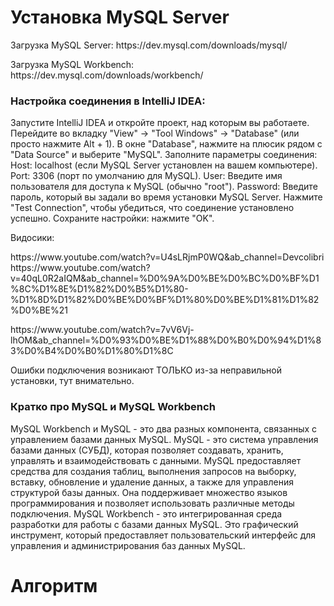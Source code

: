<!DOCTYPE html>
<html lang="en">
<head>
    <meta charset="UTF-8">
</head>
<body>
    <h1>Установка MySQL Server</h1>
<p>Загрузка MySQL Server: https://dev.mysql.com/downloads/mysql/</p>
<p>Загрузка MySQL Workbench: https://dev.mysql.com/downloads/workbench/</p>
<h3>Настройка соединения в IntelliJ IDEA:</h3>
<p>Запустите IntelliJ IDEA и откройте проект, над которым вы работаете.
Перейдите во вкладку "View" -> "Tool Windows" -> "Database" (или просто нажмите Alt + 1).
В окне "Database", нажмите на плюсик рядом с "Data Source" и выберите "MySQL".
Заполните параметры соединения:
Host: localhost (если MySQL Server установлен на вашем компьютере).
Port: 3306 (порт по умолчанию для MySQL).
User: Введите имя пользователя для доступа к MySQL (обычно "root").
Password: Введите пароль, который вы задали во время установки MySQL Server.
Нажмите "Test Connection", чтобы убедиться, что соединение установлено успешно.
Сохраните настройки: нажмите "OK".
</p>
<p>Видосики: </p>

<p>https://www.youtube.com/watch?v=U4sLRjmP0WQ&ab_channel=Devcolibri
https://www.youtube.com/watch?v=40qL0R2aIQM&ab_channel=%D0%9A%D0%BE%D0%BC%D0%BF%D1%8C%D1%8E%D1%82%D0%B5%D1%80-%D1%8D%D1%82%D0%BE%D0%BF%D1%80%D0%BE%D1%81%D1%82%D0%BE%21</p>
<p>https://www.youtube.com/watch?v=7vV6Vj-lhOM&ab_channel=%D0%93%D0%BE%D1%88%D0%B0%D0%94%D1%83%D0%B4%D0%B0%D1%80%D1%8C</p>
<p>Ошибки подключения возникают ТОЛЬКО из-за неправильной установки, тут внимательно.</p>
<p></p>
<h3>Кратко про MySQL и MySQL Workbench</h3>

<p>MySQL Workbench и MySQL - это два разных компонента, связанных с управлением базами данных MySQL.
MySQL - это система управления базами данных (СУБД), которая позволяет создавать, хранить, управлять и взаимодействовать с данными. 
MySQL предоставляет средства для создания таблиц, выполнения запросов на выборку, вставку, обновление и удаление данных, а также для управления структурой базы данных. Она поддерживает множество языков программирования и позволяет использовать различные методы подключения.
MySQL Workbench - это интегрированная среда разработки для работы с базами данных MySQL. Это графический инструмент, который предоставляет пользовательский интерфейс для управления и администрирования баз данных MySQL. 
</p>
<h1>Алгоритм</h1>
<p></p>
<p></p>
</body>
</html>